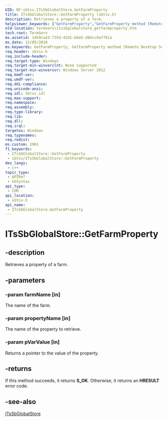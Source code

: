 ```yaml
---
UID: NF:sbtsv.ITsSbGlobalStore.GetFarmProperty
title: ITsSbGlobalStore::GetFarmProperty (sbtsv.h)
description: Retrieves a property of a farm.
helpviewer_keywords: ["GetFarmProperty","GetFarmProperty method [Remote Desktop Services]","GetFarmProperty method [Remote Desktop Services]","ITsSbGlobalStore interface","ITsSbGlobalStore interface [Remote Desktop Services]","GetFarmProperty method","ITsSbGlobalStore.GetFarmProperty","ITsSbGlobalStore::GetFarmProperty","sbtsv/ITsSbGlobalStore::GetFarmProperty","termserv.itssbglobalstore_getfarmproperty"]
old-location: termserv\itssbglobalstore_getfarmproperty.htm
tech.root: TermServ
ms.assetid: 14b9ca43-735d-43d1-bda5-d84cc9a7761a
ms.date: 12/05/2018
ms.keywords: GetFarmProperty, GetFarmProperty method [Remote Desktop Services], GetFarmProperty method [Remote Desktop Services],ITsSbGlobalStore interface, ITsSbGlobalStore interface [Remote Desktop Services],GetFarmProperty method, ITsSbGlobalStore.GetFarmProperty, ITsSbGlobalStore::GetFarmProperty, sbtsv/ITsSbGlobalStore::GetFarmProperty, termserv.itssbglobalstore_getfarmproperty
req.header: sbtsv.h
req.include-header: 
req.target-type: Windows
req.target-min-winverclnt: None supported
req.target-min-winversvr: Windows Server 2012
req.kmdf-ver: 
req.umdf-ver: 
req.ddi-compliance: 
req.unicode-ansi: 
req.idl: Sbtsv.idl
req.max-support: 
req.namespace: 
req.assembly: 
req.type-library: 
req.lib: 
req.dll: 
req.irql: 
targetos: Windows
req.typenames: 
req.redist: 
ms.custom: 19H1
f1_keywords:
 - ITsSbGlobalStore::GetFarmProperty
 - sbtsv/ITsSbGlobalStore::GetFarmProperty
dev_langs:
 - c++
topic_type:
 - APIRef
 - kbSyntax
api_type:
 - COM
api_location:
 - sbtsv.h
api_name:
 - ITsSbGlobalStore.GetFarmProperty
---
```


# ITsSbGlobalStore::GetFarmProperty


## -description

Retrieves a property of a farm.

## -parameters

### -param farmName [in]

The name of the farm.

### -param propertyName [in]

The name of the property to retrieve.

### -param pVarValue [in]

Returns a pointer to the value of the property.

## -returns

If this method succeeds, it returns <b>S_OK</b>. Otherwise, it returns an <b>HRESULT</b> error code.

## -see-also

<a href="/windows/desktop/api/sbtsv/nn-sbtsv-itssbglobalstore">ITsSbGlobalStore</a>